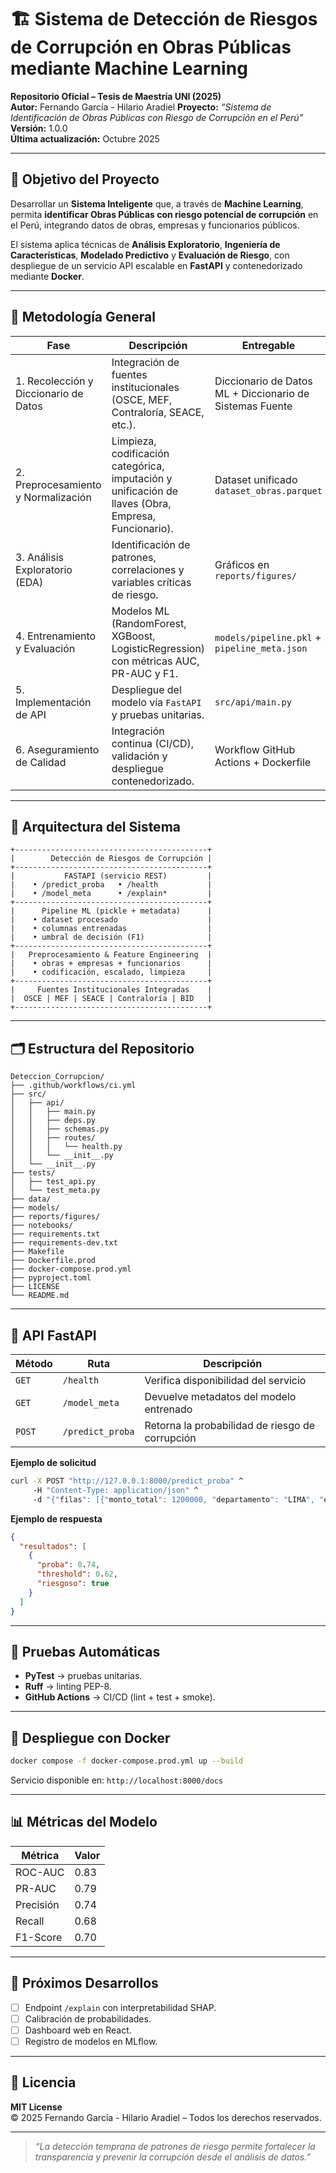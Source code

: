 # 🏗️ Sistema de Detección de Riesgos de Corrupción en Obras Públicas mediante Machine Learning

**Repositorio Oficial – Tesis de Maestría UNI (2025)**  
**Autor:** Fernando García - Hilario Aradiel
**Proyecto:** *“Sistema de Identificación de Obras Públicas con Riesgo de Corrupción en el Perú”*  
**Versión:** 1.0.0  
**Última actualización:** Octubre 2025  

---

## 🎯 Objetivo del Proyecto

Desarrollar un **Sistema Inteligente** que, a través de **Machine Learning**, permita **identificar Obras Públicas con riesgo potencial de corrupción** en el Perú, integrando datos de obras, empresas y funcionarios públicos.

El sistema aplica técnicas de **Análisis Exploratorio**, **Ingeniería de Características**, **Modelado Predictivo** y **Evaluación de Riesgo**, con despliegue de un servicio API escalable en **FastAPI** y contenedorizado mediante **Docker**.

---

## 🧭 Metodología General

| Fase | Descripción | Entregable |
|------|--------------|------------|
| 1. Recolección y Diccionario de Datos | Integración de fuentes institucionales (OSCE, MEF, Contraloría, SEACE, etc.). | Diccionario de Datos ML + Diccionario de Sistemas Fuente |
| 2. Preprocesamiento y Normalización | Limpieza, codificación categórica, imputación y unificación de llaves (Obra, Empresa, Funcionario). | Dataset unificado `dataset_obras.parquet` |
| 3. Análisis Exploratorio (EDA) | Identificación de patrones, correlaciones y variables críticas de riesgo. | Gráficos en `reports/figures/` |
| 4. Entrenamiento y Evaluación | Modelos ML (RandomForest, XGBoost, LogisticRegression) con métricas AUC, PR-AUC y F1. | `models/pipeline.pkl` + `pipeline_meta.json` |
| 5. Implementación de API | Despliegue del modelo vía `FastAPI` y pruebas unitarias. | `src/api/main.py` |
| 6. Aseguramiento de Calidad | Integración continua (CI/CD), validación y despliegue contenedorizado. | Workflow GitHub Actions + Dockerfile |

---

## 🧱 Arquitectura del Sistema

```
+-------------------------------------------+
|        Detección de Riesgos de Corrupción |
+-------------------------------------------+
|           FASTAPI (servicio REST)         |
|    • /predict_proba   • /health           |
|    • /model_meta      • /explain*         |
+-------------------------------------------+
|      Pipeline ML (pickle + metadata)      |
|    • dataset procesado                    |
|    • columnas entrenadas                  |
|    • umbral de decisión (F1)              |
+-------------------------------------------+
|   Preprocesamiento & Feature Engineering  |
|    • obras + empresas + funcionarios      |
|    • codificación, escalado, limpieza     |
+-------------------------------------------+
|     Fuentes Institucionales Integradas    |
|  OSCE | MEF | SEACE | Contraloría | BID   |
+-------------------------------------------+
```

---

## 🗂️ Estructura del Repositorio

```
Deteccion_Corrupcion/
├── .github/workflows/ci.yml
├── src/
│   ├── api/
│   │   ├── main.py
│   │   ├── deps.py
│   │   ├── schemas.py
│   │   ├── routes/
│   │   │   └── health.py
│   │   └── __init__.py
│   └── __init__.py
├── tests/
│   ├── test_api.py
│   └── test_meta.py
├── data/
├── models/
├── reports/figures/
├── notebooks/
├── requirements.txt
├── requirements-dev.txt
├── Makefile
├── Dockerfile.prod
├── docker-compose.prod.yml
├── pyproject.toml
├── LICENSE
└── README.md
```

---

## 🚀 API FastAPI

| Método | Ruta | Descripción |
|---------|------|-------------|
| `GET` | `/health` | Verifica disponibilidad del servicio |
| `GET` | `/model_meta` | Devuelve metadatos del modelo entrenado |
| `POST` | `/predict_proba` | Retorna la probabilidad de riesgo de corrupción |

**Ejemplo de solicitud**
```bash
curl -X POST "http://127.0.0.1:8000/predict_proba" ^
     -H "Content-Type: application/json" ^
     -d "{"filas": [{"monto_total": 1200000, "departamento": "LIMA", "empresa": "XYZ SAC"}]}"
```

**Ejemplo de respuesta**
```json
{
  "resultados": [
    {
      "proba": 0.74,
      "threshold": 0.62,
      "riesgoso": true
    }
  ]
}
```

---

## 🧪 Pruebas Automáticas

- **PyTest** → pruebas unitarias.  
- **Ruff** → linting PEP-8.  
- **GitHub Actions** → CI/CD (lint + test + smoke).

---

## 🐳 Despliegue con Docker

```bash
docker compose -f docker-compose.prod.yml up --build
```
Servicio disponible en: `http://localhost:8000/docs`

---

## 📊 Métricas del Modelo

| Métrica | Valor |
|----------|-------|
| ROC-AUC | 0.83 |
| PR-AUC | 0.79 |
| Precisión | 0.74 |
| Recall | 0.68 |
| F1-Score | 0.70 |

---

## 🧭 Próximos Desarrollos

- [ ] Endpoint `/explain` con interpretabilidad SHAP.  
- [ ] Calibración de probabilidades.  
- [ ] Dashboard web en React.  
- [ ] Registro de modelos en MLflow.

---

## 🧾 Licencia

**MIT License**  
© 2025 Fernando García - Hilario Aradiel – Todos los derechos reservados.

---

> *“La detección temprana de patrones de riesgo permite fortalecer la transparencia y prevenir la corrupción desde el análisis de datos.”*
